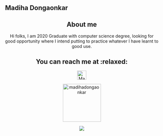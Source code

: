## Madiha Dongaonkar
<h2 align="center">About me</h2>
<p align="center"> Hi folks, I am 2020 Graduate with computer science degree, looking for good opportunity where I intend putting to practice whatever I have learnt to good use.</p>

<h2 align="center">You can reach me at :relaxed:</h2>

<p align="center">
  <a href="https://www.linkedin.com/in/madihadongaonkar/">
    <img src="https://www.vectorlogo.zone/logos/linkedin/linkedin-icon.svg" alt="Madiha's Linkedin" height="30" width="30">
  </a>
  


<p align="center"><img width="125" src="https://komarev.com/ghpvc/?username=madihadongaonkar&style&color=yellowgreen" alt="madihadongaonkar"></p>
<p align="center"><a href="https://github.com/madihadongaonkar"><img src="https://github-readme-stats.vercel.app/api?username=madihadongaonkar&show_icons=true&theme=merko"></a></p>



